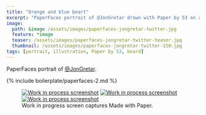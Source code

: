 ```yaml
---
title: "Orange and blue beart"
excerpt: "PaperFaces portrait of @JonGretar drawn with Paper by 53 on an iPad."
image: 
  path: &image /assets/images/paperfaces-jongretar-twitter.jpg 
  feature: *image
  teaser: /assets/images/paperfaces-jongretar-twitter-teaser.jpg
  thumbnail: /assets/images/paperfaces-jongretar-twitter-150.jpg
tags: [portrait, illustration, Paper by 53, beard]
---
```


PaperFaces portrait of [@JonGretar](http://twitter.com/jongretar).

{% include boilerplate/paperfaces-2.md %}

<figure class="third">
  <a href="/assets/images/paperfaces-jongretar-process-1-lg.jpg"><img src="/assets/images/paperfaces-jongretar-process-1-600.jpg" alt="Work in process screenshot"></a>
  <a href="/assets/images/paperfaces-jongretar-process-2-lg.jpg"><img src="/assets/images/paperfaces-jongretar-process-2-600.jpg" alt="Work in process screenshot"></a>
  <a href="/assets/images/paperfaces-jongretar-process-3-lg.jpg"><img src="/assets/images/paperfaces-jongretar-process-3-600.jpg" alt="Work in process screenshot"></a>
  <figcaption>Work in progress screen captures Made with Paper.</figcaption>
</figure>
